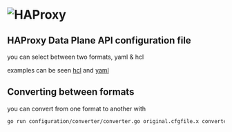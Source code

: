 # ![HAProxy](../assets/images/haproxy-weblogo-210x49.png "HAProxy")

## HAProxy Data Plane API configuration file

you can select between two formats, yaml & hcl

examples can be seen [hcl](example-dataplaneapi.hcl) and [yaml](example-dataplaneapi.yaml)

## Converting between formats

you can convert from one format to another with

```bash
go run configuration/converter/converter.go original.cfgfile.x converted.x
```
